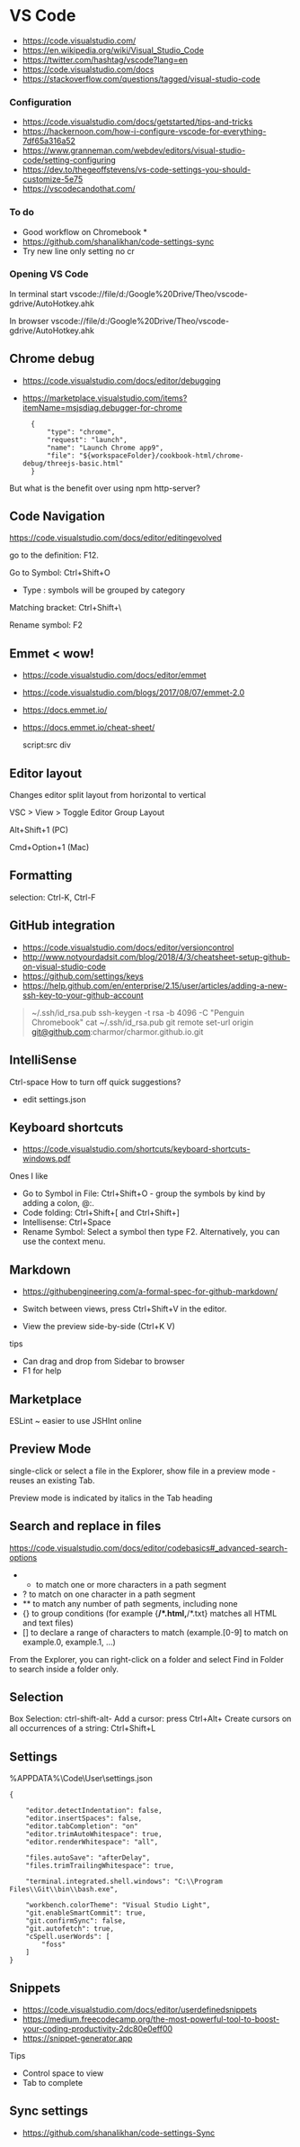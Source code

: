 

# VS Code

* https://code.visualstudio.com/
* https://en.wikipedia.org/wiki/Visual_Studio_Code
* https://twitter.com/hashtag/vscode?lang=en
* https://code.visualstudio.com/docs
* https://stackoverflow.com/questions/tagged/visual-studio-code

### Configuration

* https://code.visualstudio.com/docs/getstarted/tips-and-tricks
* https://hackernoon.com/how-i-configure-vscode-for-everything-7df65a316a52
* https://www.granneman.com/webdev/editors/visual-studio-code/setting-configuring
* https://dev.to/thegeoffstevens/vs-code-settings-you-should-customize-5e75
* https://vscodecandothat.com/


### To do

* Good workflow on Chromebook
		*
* https://github.com/shanalikhan/code-settings-sync
* Try new line only setting no cr


### Opening VS Code

In terminal
start vscode://file/d:/Google%20Drive/Theo/vscode-gdrive/AutoHotkey.ahk

In browser
vscode://file/d:/Google%20Drive/Theo/vscode-gdrive/AutoHotkey.ahk


## Chrome debug

* https://code.visualstudio.com/docs/editor/debugging
* https://marketplace.visualstudio.com/items?itemName=msjsdiag.debugger-for-chrome

		{
			"type": "chrome",
			"request": "launch",
			"name": "Launch Chrome app9",
			"file": "${workspaceFolder}/cookbook-html/chrome-debug/threejs-basic.html"
		}

But what is the benefit over using npm http-server?



## Code Navigation

https://code.visualstudio.com/docs/editor/editingevolved

go to the definition: F12.

Go to Symbol: Ctrl+Shift+O

* Type : symbols will be grouped by category

Matching bracket: Ctrl+Shift+\

Rename symbol: F2


## Emmet < wow!

* https://code.visualstudio.com/docs/editor/emmet
* https://code.visualstudio.com/blogs/2017/08/07/emmet-2.0

* https://docs.emmet.io/
* https://docs.emmet.io/cheat-sheet/

	script:src
	div



## Editor layout

Changes editor split layout from horizontal to vertical

VSC > View > Toggle Editor Group Layout

Alt+Shift+1 (PC)

Cmd+Option+1 (Mac)


## Formatting

selection: Ctrl-K, Ctrl-F


## GitHub integration

* https://code.visualstudio.com/docs/editor/versioncontrol
* http://www.notyourdadsit.com/blog/2018/4/3/cheatsheet-setup-github-on-visual-studio-code
* https://github.com/settings/keys
* https://help.github.com/en/enterprise/2.15/user/articles/adding-a-new-ssh-key-to-your-github-account

> ~/.ssh/id_rsa.pub
> ssh-keygen -t rsa -b 4096 -C "Penguin Chromebook"
> cat ~/.ssh/id_rsa.pub
> git remote set-url origin git@github.com:charmor/charmor.github.io.git


## IntelliSense

Ctrl-space
How to turn off quick suggestions?

* edit settings.json

## Keyboard shortcuts

* https://code.visualstudio.com/shortcuts/keyboard-shortcuts-windows.pdf

Ones I like

* Go to Symbol in File: Ctrl+Shift+O -  group the symbols by kind by adding a colon, @:.
* Code folding: Ctrl+Shift+[ and Ctrl+Shift+]
* Intellisense: Ctrl+Space
* Rename Symbol: Select a symbol then type F2. Alternatively, you can use the context menu.


## Markdown

* https://githubengineering.com/a-formal-spec-for-github-markdown/

* Switch between views, press Ctrl+Shift+V in the editor.
* View the preview side-by-side (Ctrl+K V)

tips

* Can drag and drop from Sidebar to browser
* F1 for help


## Marketplace

ESLint ~ easier to use JSHInt online


## Preview Mode

single-click or select a file in the Explorer, show file in a preview mode - reuses an existing Tab.

Preview mode is indicated by italics in the Tab heading


## Search and replace in files

https://code.visualstudio.com/docs/editor/codebasics#_advanced-search-options

* * to match one or more characters in a path segment
* ? to match on one character in a path segment
* ** to match any number of path segments, including none
* {} to group conditions (for example {**/*.html,**/*.txt} matches all HTML and text files)
* [] to declare a range of characters to match (example.[0-9] to match on example.0, example.1, …)

 From the Explorer, you can right-click on a folder and select Find in Folder to search inside a folder only.

## Selection

Box Selection: ctrl-shift-alt-<arrow keys>
Add a cursor: press Ctrl+Alt+<arrow keys>
Create cursors on all occurrences of a string: Ctrl+Shift+L


## Settings


%APPDATA%\Code\User\settings.json

	{

		"editor.detectIndentation": false,
		"editor.insertSpaces": false,
		"editor.tabCompletion": "on"
		"editor.trimAutoWhitespace": true,
		"editor.renderWhitespace": "all",

		"files.autoSave": "afterDelay",
		"files.trimTrailingWhitespace": true,

		"terminal.integrated.shell.windows": "C:\\Program Files\\Git\\bin\\bash.exe",

		"workbench.colorTheme": "Visual Studio Light",
		"git.enableSmartCommit": true,
		"git.confirmSync": false,
		"git.autofetch": true,
		"cSpell.userWords": [
			"foss"
		]
	}




## Snippets

* https://code.visualstudio.com/docs/editor/userdefinedsnippets
* https://medium.freecodecamp.org/the-most-powerful-tool-to-boost-your-coding-productivity-2dc80e0eff00
* https://snippet-generator.app

Tips

* Control space to view
* Tab to complete


## Sync settings

* https://github.com/shanalikhan/code-settings-Sync

